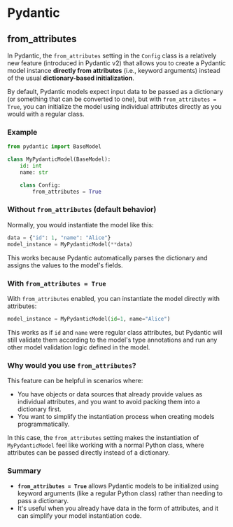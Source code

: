 # Pydantic

## from_attributes
In Pydantic, the `from_attributes` setting in the `Config` class is a relatively new feature (introduced in Pydantic v2) 
that allows you to create a Pydantic model instance **directly from attributes** (i.e., keyword arguments) instead of the usual **dictionary-based initialization**.

By default, Pydantic models expect input data to be passed as a dictionary (or something that can be converted to one), 
but with `from_attributes = True`, you can initialize the model using individual attributes directly as you would with a regular class.


### Example
```python
from pydantic import BaseModel

class MyPydanticModel(BaseModel):
    id: int
    name: str

    class Config:
        from_attributes = True
```

### Without `from_attributes` (default behavior)
Normally, you would instantiate the model like this:

```python
data = {"id": 1, "name": "Alice"}
model_instance = MyPydanticModel(**data)
```

This works because Pydantic automatically parses the dictionary and assigns the values to the model's fields.

### With `from_attributes = True`
With `from_attributes` enabled, you can instantiate the model directly with attributes:

```python
model_instance = MyPydanticModel(id=1, name="Alice")
```

This works as if `id` and `name` were regular class attributes, but Pydantic will still validate them according to the model's type annotations and run any other model validation logic defined in the model.

### Why would you use `from_attributes`?
This feature can be helpful in scenarios where:
- You have objects or data sources that already provide values as individual attributes, and you want to avoid packing them into a dictionary first.
- You want to simplify the instantiation process when creating models programmatically.

In this case, the `from_attributes` setting makes the instantiation of `MyPydanticModel` feel like working with a normal Python class, where attributes can be passed directly instead of a dictionary.

### Summary
- **`from_attributes = True`** allows Pydantic models to be initialized using keyword arguments (like a regular Python class) rather than needing to pass a dictionary.
- It's useful when you already have data in the form of attributes, and it can simplify your model instantiation code.

